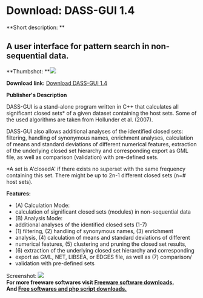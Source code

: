 # Download: DASS-GUI 1.4

**Short description: **

## A user interface for pattern search in non-sequential data.

  
**Thumbshot: **![](http://www.freewarefiles.com/screenshot/dassgui_md.jpg)   
  
**Download link:** [Download DASS-GUI 1.4](http://freesoftwares.boysofts.com/DASS-GUI_program_55007.html)  
  

**Publisher's Description**  
  

DASS-GUI is a stand-alone program written in C++ that calculates all
significant closed sets* of a given dataset containing the host sets. Some of
the used algorithms are taken from Hollunder et al. (2007).

DASS-GUI also allows additional analyses of the identified closed sets:
filtering, handling of synonymous names, enrichment analyses, calculation of
means and standard deviations of different numerical features, extraction of
the underlying closed set hierarchy and corresponding export as GML file, as
well as comparison (validation) with pre-defined sets.

*A set is A'closedA' if there exists no superset with the same frequency containing this set. There might be up to 2n-1 different closed sets (n=# host sets).

**Features:**

  * (A) Calculation Mode: 
  * calculation of significant closed sets (modules) in non-sequential data 
  * (B) Analysis Mode: 
  * additional analyses of the identified closed sets (1-7) 
  * (1) filtering, (2) handling of synonymous names, (3) enrichment 
  * analysis, (4) calculation of means and standard deviations of different 
  * numerical features, (5) clustering and pruning the closed set results, 
  * (6) extraction of the underlying closed set hierarchy and corresponding 
  * export as GML, NET, LIBSEA, or EDGES file, as well as (7) comparison/ 
  * validation with pre-defined sets 

  
  
Screenshot: ![](http://www.freewarefiles.com/screenshot/dassgui.jpg)  
**For more freeware softwares visit [Freeware software downloads.](http://freesoftwares.boysofts.com/)**   
**And [Free softwares and php script downloads.](http://www.boysofts.com/)**

